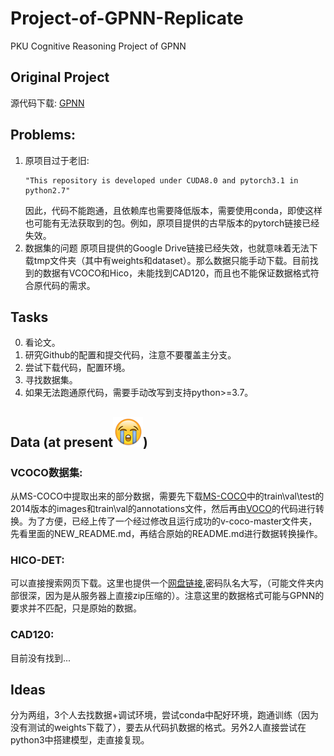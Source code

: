 # Project-of-GPNN-Replicate
PKU Cognitive Reasoning Project of GPNN
## Original Project
源代码下载: [GPNN](https://github.com/SiyuanQi-zz/gpnn)
## Problems:
1. 原项目过于老旧:
   ```
   "This repository is developed under CUDA8.0 and pytorch3.1 in python2.7"
   ```
   因此，代码不能跑通，且依赖库也需要降低版本，需要使用conda，即使这样也可能有无法获取到的包。例如，原项目提供的古早版本的pytorch链接已经失效。
2. 数据集的问题
   原项目提供的Google Drive链接已经失效，也就意味着无法下载tmp文件夹（其中有weights和dataset）。那么数据只能手动下载。目前找到的数据有VCOCO和Hico，未能找到CAD120，而且也不能保证数据格式符合原代码的需求。
## Tasks
0. 看论文。
1. 研究Github的配置和提交代码，注意不要覆盖主分支。
2. 尝试下载代码，配置环境。
3. 寻找数据集。
4. 如果无法跑通原代码，需要手动改写到支持python>=3.7。

## Data (at present![alt text](00D3224B.png))
### VCOCO数据集: 
从MS-COCO中提取出来的部分数据，需要先下载[MS-COCO](https://cocodataset.org/#download)中的train\val\test的2014版本的images和train\val的annotations文件，然后再由[VOCO](https://github.com/s-gupta/v-coco)的代码进行转换。为了方便，已经上传了一个经过修改且运行成功的v-coco-master文件夹，先看里面的NEW_README.md，再结合原始的README.md进行数据转换操作。

### HICO-DET: 
可以直接搜索网页下载。这里也提供一个[网盘链接](https://disk.pku.edu.cn/link/AAAB41B22C75AA4D549D0D419C6CD2DD9F),密码队名大写，（可能文件夹内部很深，因为是从服务器上直接zip压缩的）。注意这里的数据格式可能与GPNN的要求并不匹配，只是原始的数据。

### CAD120: 
目前没有找到...



## Ideas
分为两组，3个人去找数据+调试环境，尝试conda中配好环境，跑通训练（因为没有测试的weights下载了），要去从代码扒数据的格式。另外2人直接尝试在python3中搭建模型，走直接复现。